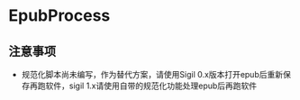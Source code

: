 # EpubProcess

## 注意事项

- 规范化脚本尚未编写，作为替代方案，请使用Sigil 0.x版本打开epub后重新保存再跑软件，sigil 1.x请使用自带的规范化功能处理epub后再跑软件
